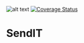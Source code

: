 ![alt text](https://travis-ci.com/giseleiradu/sendIT.svg?branch=develop)
[![Coverage Status](https://coveralls.io/repos/github/giseleiradu/sendIT/badge.svg?branch=develop)](https://coveralls.io/github/giseleiradu/sendIT?branch=develop)

# SendIT


